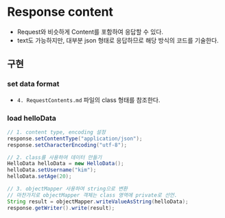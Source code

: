 # Response content
- Request와 비슷하게 Content를 포함하여 응답할 수 있다.
- text도 가능하지만, 대부분 json 형태로 응답하므로 해당 방식의 코드를 기술한다.

## 구현
### set data format
- `4. RequestContents.md` 파일의 class 형태를 참조한다.


### load helloData
```java
// 1. content type, encoding 설정
response.setContentType("application/json");
response.setCharacterEncoding("utf-8");

// 2. class를 사용하여 데이터 만들기
HelloData helloData = new HelloData();
helloData.setUsername("kim");
helloData.setAge(20);

// 3. objectMapper 사용하여 string으로 변환
// 마찬가지로 objectMapper 객체는 class 영역에 private로 선언.
String result = objectMapper.writeValueAsString(helloData);
response.getWriter().write(result);
```